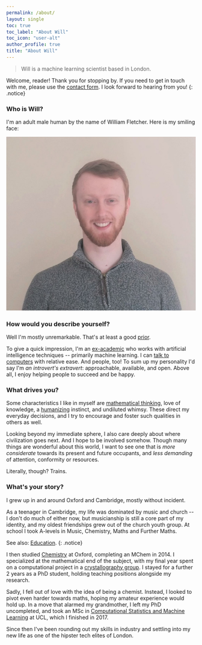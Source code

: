 ```yaml
---
permalink: /about/
layout: single
toc: true
toc_label: "About Will"
toc_icon: "user-alt"
author_profile: true
title: "About Will"
---
```

> Will is a machine learning scientist based in London.

Welcome, reader! Thank you for stopping by. If you need to get in touch with me,
please use the [contact form](/contact/). I look forward to hearing from you!
{: .notice}


### Who is Will?

I'm an adult male human by the name of William Fletcher. Here is my smiling face:

<img src="/assets/images/portrait.jpg" alt="My face" class="framec">


### How would you describe yourself?

Well I'm mostly unremarkable. That's at least a good [prior](/bayes/).

To give a quick impression, I'm an [ex-academic](/education/) who works
with artificial intelligence techniques -- primarily machine learning. I can
[talk to computers](/skills/) with relative ease. And people, too! To sum up
my personality I'd say I'm *an introvert's extravert*: approachable, available,
and open. Above all, I enjoy helping people to succeed and be happy.


### What drives you?

Some characteristics I like in myself are [mathematical thinking](/mathematical_thinking/),
love of knowledge, a [humanizing](/humanizing/) instinct, and undiluted whimsy.
These direct my everyday decisions, and I try to encourage and foster such
qualities in others as well.

Looking beyond my immediate sphere, I also care deeply about where civilization
goes next. And I hope to be involved somehow. Though many things are wonderful
about this world, I want to see one that is *more considerate* towards its present
and future occupants, and *less demanding* of attention, conformity or resources.

Literally, though? Trains.


### What's your story?

I grew up in and around Oxford and Cambridge, mostly without incident.

As a teenager in Cambridge, my life was dominated by music and church --
I don't do much of either now, but musicianship is still a core part of my
identity, and my oldest friendships grew out of the church youth group. At
school I took A-levels in Music, Chemistry, Maths and Further Maths.

See also: [Education](/education/).
{: .notice}

I then studied [Chemistry](https://www.chem.ox.ac.uk) at Oxford, completing an
MChem in 2014. I specialized at the mathematical end of the subject, with my
final year spent on a computational project in a
[crystallography group](https://goodwingroup.wordpress.com). I stayed for a
further 2 years as a PhD student, holding teaching positions alongside my research.

Sadly, I fell out of love with the idea of being a chemist. Instead, I looked to
pivot even harder towards maths, hoping my amateur experience would hold up. In
a move that alarmed my grandmother, I left my PhD uncompleted, and took an MSc
in [Computational Statistics and Machine Learning](http://www.csml.ucl.ac.uk) at
UCL, which I finished in 2017.

Since then I've been rounding out my skills in industry and settling into my
new life as one of the hipster tech elites of London.
